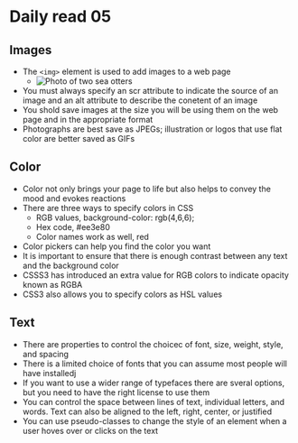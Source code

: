 # Daily read 05

## Images 
- The `<img>` element is used to add images to a web page
  - <img src="img/otter.jpg" alt ="Photo of two sea otters"/>
- You must always specify an scr attribute to indicate the source of an image and an alt attribute to describe the conetent of an image
- You shold save images at the size you will be using them on the web page and in the appropriate format
- Photographs are best save as JPEGs; illustration or logos that use flat color are better saved as GIFs

## Color
- Color not only brings your page to life but also helps to convey the mood and evokes reactions
- There are three ways to specify colors in CSS 
  - RGB values, background-color: rgb(4,6,6);
  - Hex code, #ee3e80
  - Color names work as well, red
- Color pickers can help you find the color you want
- It is important to ensure that there is enough contrast between any text and the background color   
- CSSS3 has introduced an extra value for RGB colors to indicate opacity known as RGBA
- CSS3 also allows you to specify colors as HSL values 

## Text
- There are properties to control the choicec of font, size, weight, style, and spacing
- There is a limited choice of fonts that you can assume most people will have installedj
- If you want to use a wider range of typefaces there are sveral options, but you need to have the right license to use them
- You can control the space between lines of text, individual letters, and words. Text can also be aligned to the left, right, center, or justified
- You can use pseudo-classes to change the style of an element when a user hoves over or clicks on the text